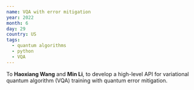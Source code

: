 ```yaml
---
name: VQA with error mitigation
year: 2022
month: 6
day: 29
country: US
tags:
  - quantum algorithms
  - python
  - VQA
---
```

To **Haoxiang Wang** and **Min Li**, to develop a high-level API for variational quantum algorithm (VQA) training with quantum error mitigation.
